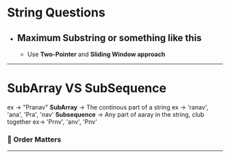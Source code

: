 # String Questions
* ## Maximum Substring or something like this
  * Use **Two-Pointer** and **Sliding Window approach**
  
****

# SubArray VS SubSequence
ex -> "Pranav"
**SubArray** -> The continous part of a string
ex -> 'ranav', 'ana', 'Pra', 'nav'
**Subsequence** -> Any part of aaray in the string, club together
ex-> 'Prnv', 'anv', 'Pnv'
### 🛑 Order Matters


****